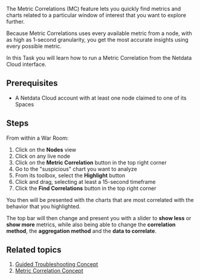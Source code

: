 <!--
title: "Find the root cause of an issue with Metric correlations"
sidebar_label: "Find the root cause of an issue with Metric correlations"
custom_edit_url: "https://github.com/netdata/netdata/blob/master/docs/tasks/operations/find-the-root-cause-of-an-issue-with-metric-correlations.md"
learn_status: "Published"
learn_topic_type: "Tasks"
sidebar_position: "7"
learn_rel_path: "Operations"
learn_docs_purpose: "Instructions on how to use metric correlations to find correlated charts "
learn_repo_doc: "True"
-->

The Metric Correlations (MC) feature lets you quickly find metrics and charts related to a particular window of interest
that you want to explore further.

Because Metric Correlations uses every available metric from a node, with as high as 1-second granularity, you get
the most accurate insights using every possible metric.

In this Task you will learn how to run a Metric Correlation from the Netdata Cloud interface.

## Prerequisites

- A Netdata Cloud account with at least one node claimed to one of its Spaces

## Steps

From within a War Room:

1. Click on the **Nodes** view
2. Click on any live node
3. Click on the **Metric Correlation** button in the top right corner
4. Go to the "suspicious" chart you want to analyze
5. From its toolbox, select the **Highlight** button
6. Click and drag, selecting at least a 15-second timeframe
7. Click the **Find Correlations** button in the top right corner

You then will be presented with the charts that are most correlated with the behavior that you highlighted.

The top bar will then change and present you with a slider to **show less** or **show more** metrics, while also being
able to change the **correlation method**, the **aggregation method** and the **data to correlate**.

## Related topics

1. [Guided Troubleshooting Concept](https://github.com/netdata/netdata/blob/master/docs/concepts/netdata-architecture/guided-troubleshooting.md)
2. [Metric Correlation Concept](https://github.com/netdata/netdata/blob/master/docs/concepts/guided-troubleshooting/metric-correlations.md)
